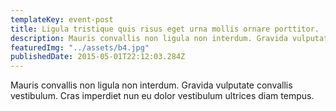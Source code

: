 ```yaml
---
templateKey: event-post
title: Ligula tristique quis risus eget urna mollis ornare porttitor.
description: Mauris convallis non ligula non interdum. Gravida vulputate convallis vestibulum. Cras imperdiet nun eu dolor vestibulum ultrices diam tempus.
featuredImg: "../assets/b4.jpg"
publishedDate: 2015-05-01T22:12:03.284Z
---
```


Mauris convallis non ligula non interdum. Gravida vulputate convallis vestibulum. Cras imperdiet nun eu dolor vestibulum ultrices diam tempus.
